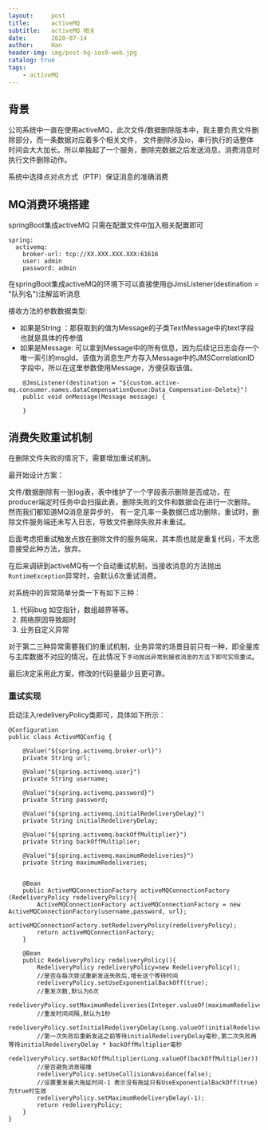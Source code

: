 ```yaml
---
layout:     post
title:      activeMQ
subtitle:   activeMQ 相关
date:       2020-07-14
author:     Han
header-img: img/post-bg-ios9-web.jpg
catalog: true
tags:
    - activeMQ
---
```


## 背景
公司系统中一直在使用activeMQ，此次文件/数据删除版本中，我主要负责文件删除部分，而一条数据对应着多个相关文件，
文件删除涉及io，串行执行的话整体时间会大大加长。所以单独起了一个服务，删除完数据之后发送消息，消费消息时执行文件删除动作。

系统中选择点对点方式（PTP）保证消息的准确消费

## MQ消费环境搭建
springBoot集成activeMQ 只需在配置文件中加入相关配置即可
```
spring:
  activemq:
    broker-url: tcp://XX.XXX.XXX.XXX:61616
    user: admin
    password: admin
```
在springBoot集成activeMQ的环境下可以直接使用@JmsListener(destination = "队列名")注解监听消息

接收方法的参数数据类型:

 * 如果是String ：那获取到的值为Message的子类TextMessage中的text字段 也就是具体的传参值
 * 如果是Message: 可以拿到Message中的所有信息，因为后续记日志会存一个唯一索引的msgId，该值为消息生产方存入Message中的JMSCorrelationID字段中，所以在这里参数使用Message，方便获取该值。

```
    @JmsListener(destination = "${custom.active-mq.consumer.names.dataCompensationQueue:Data_Compensation-Delete}")
    public void onMessage(Message message) {
    
    }
```

## 消费失败重试机制

在删除文件失败的情况下，需要增加重试机制。

最开始设计方案：

文件/数据删除有一张log表，表中维护了一个字段表示删除是否成功，在producer端定时任务中会扫描此表，删除失败的文件和数据会在进行一次删除。然而我们都知道MQ消息是异步的，
有一定几率一条数据已成功删除，重试时，删除文件服务端还未写入日志，导致文件删除失败并未重试。

后面考虑把重试触发点放在删除文件的服务端来，其本质也就是重复代码，不太愿意接受此种方法，放弃。

在后来调研到activeMQ有一个自动重试机制，当接收消息的方法抛出`RuntimeException`异常时，会默认6次重试消费。

对系统中的异常简单分类一下有如下三种：
1. 代码bug 如空指针，数组越界等等。
2. 网络原因导致超时
3. 业务自定义异常

对于第二三种异常需要我们的重试机制，业务异常的场景目前只有一种，即全量库与主库数据不对应的情况，在此情况下`手动抛出异常到接收消息的方法下即可实现重试`。

最后决定采用此方案，修改的代码量最少且更可靠。

### 重试实现

启动注入redeliveryPolicy类即可，具体如下所示：

```
@Configuration
public class ActiveMQConfig {

    @Value("${spring.activemq.broker-url}")
    private String url;

    @Value("${spring.activemq.user}")
    private String username;

    @Value("${spring.activemq.password}")
    private String password;

    @Value("${spring.activemq.initialRedeliveryDelay}")
    private String initialRedeliveryDelay;

    @Value("${spring.activemq.backOffMultiplier}")
    private String backOffMultiplier;

    @Value("${spring.activemq.maximumRedeliveries}")
    private String maximumRedeliveries;


    @Bean
    public ActiveMQConnectionFactory activeMQConnectionFactory (RedeliveryPolicy redeliveryPolicy){
        ActiveMQConnectionFactory activeMQConnectionFactory = new ActiveMQConnectionFactory(username,password, url);
        activeMQConnectionFactory.setRedeliveryPolicy(redeliveryPolicy);
        return activeMQConnectionFactory;
    }

    @Bean
    public RedeliveryPolicy redeliveryPolicy(){
        RedeliveryPolicy redeliveryPolicy=new RedeliveryPolicy();
        //是否在每次尝试重新发送失败后,增长这个等待时间
        redeliveryPolicy.setUseExponentialBackOff(true);
        //重发次数,默认为6次
        redeliveryPolicy.setMaximumRedeliveries(Integer.valueOf(maximumRedeliveries));
        //重发时间间隔,默认为1秒
        redeliveryPolicy.setInitialRedeliveryDelay(Long.valueOf(initialRedeliveryDelay));
        //第一次失败后重新发送之前等待initialRedeliveryDelay毫秒,第二次失败再等待initialRedeliveryDelay * backOffMultiplier毫秒
        redeliveryPolicy.setBackOffMultiplier(Long.valueOf(backOffMultiplier));
        //是否避免消息碰撞
        redeliveryPolicy.setUseCollisionAvoidance(false);
        //设置重发最大拖延时间-1 表示没有拖延只有UseExponentialBackOff(true)为true时生效
        redeliveryPolicy.setMaximumRedeliveryDelay(-1);
        return redeliveryPolicy;
    }
}
```
